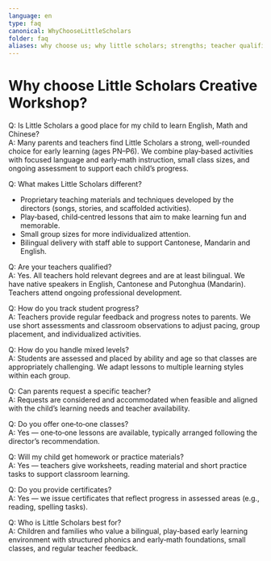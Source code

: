 ```yaml
---
language: en
type: faq
canonical: WhyChooseLittleScholars
folder: faq
aliases: why choose us; why little scholars; strengths; teacher qualifications; learning approach; bilingual; play-based
---
```

# Why choose Little Scholars Creative Workshop?

Q: Is Little Scholars a good place for my child to learn English, Math and Chinese?  
A: Many parents and teachers find Little Scholars a strong, well-rounded choice for early learning (ages PN–P6). We combine play‑based activities with focused language and early‑math instruction, small class sizes, and ongoing assessment to support each child’s progress.

Q: What makes Little Scholars different?  
- Proprietary teaching materials and techniques developed by the directors (songs, stories, and scaffolded activities).  
- Play‑based, child‑centred lessons that aim to make learning fun and memorable.  
- Small group sizes for more individualized attention.  
- Bilingual delivery with staff able to support Cantonese, Mandarin and English.

Q: Are your teachers qualified?  
A: Yes. All teachers hold relevant degrees and are at least bilingual. We have native speakers in English, Cantonese and Putonghua (Mandarin). Teachers attend ongoing professional development.

Q: How do you track student progress?  
A: Teachers provide regular feedback and progress notes to parents. We use short assessments and classroom observations to adjust pacing, group placement, and individualized activities.

Q: How do you handle mixed levels?  
A: Students are assessed and placed by ability and age so that classes are appropriately challenging. We adapt lessons to multiple learning styles within each group.

Q: Can parents request a specific teacher?  
A: Requests are considered and accommodated when feasible and aligned with the child’s learning needs and teacher availability.

Q: Do you offer one‑to‑one classes?  
A: Yes — one‑to‑one lessons are available, typically arranged following the director’s recommendation.

Q: Will my child get homework or practice materials?  
A: Yes — teachers give worksheets, reading material and short practice tasks to support classroom learning.

Q: Do you provide certificates?  
A: Yes — we issue certificates that reflect progress in assessed areas (e.g., reading, spelling tasks).

Q: Who is Little Scholars best for?  
A: Children and families who value a bilingual, play‑based early learning environment with structured phonics and early‑math foundations, small classes, and regular teacher feedback.